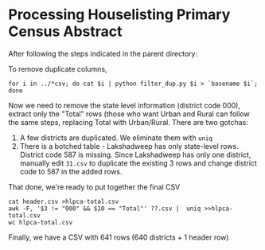 Processing Houselisting Primary Census Abstract
===============================================

After following the steps indicated in the parent directory:

To remove duplicate columns,

    for i in ../*csv; do cat $i | python filter_dup.py $i > `basename $i`; done

Now we need to remove the state level information (district code 000), extract
only the "Total" rows (those who want Urban and Rural can follow the same steps,
replacing Total with Urban/Rural. There are two gotchas:

1.  A few districts are duplicated. We eliminate them with `uniq`
2.  There is a botched table - Lakshadweep has only state-level rows. District
    code 587 is missing. Since Lakshadweep has only one district, manually edit
    `31.csv` to duplicate the existing 3 rows and change district code to 587
    in the added rows.

That done, we're ready to put together the final CSV

    cat header.csv >hlpca-total.csv
    awk -F, '$3 != "000" && $10 == "Total"' ??.csv |  uniq >>hlpca-total.csv
    wc hlpca-total.csv

Finally, we have a CSV with 641 rows (640 districts + 1 header row)

